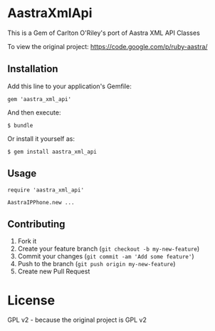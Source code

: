 # AastraXmlApi

This is a Gem of Carlton O'Riley's port of Aastra XML API Classes

To view the original project: https://code.google.com/p/ruby-aastra/

## Installation

Add this line to your application's Gemfile:

    gem 'aastra_xml_api'

And then execute:

    $ bundle

Or install it yourself as:

    $ gem install aastra_xml_api

## Usage

    require 'aastra_xml_api'

    AastraIPPhone.new ...

## Contributing

1. Fork it
2. Create your feature branch (`git checkout -b my-new-feature`)
3. Commit your changes (`git commit -am 'Add some feature'`)
4. Push to the branch (`git push origin my-new-feature`)
5. Create new Pull Request

# License

GPL v2 - because the original project is GPL v2
